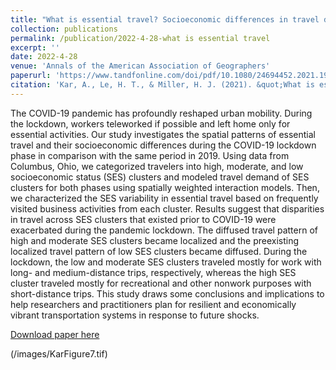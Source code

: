 ```yaml
---
title: "What is essential travel? Socioeconomic differences in travel demand in Columbus, Ohio, during the COVID-19 lockdown"
collection: publications
permalink: /publication/2022-4-28-what is essential travel
excerpt: ''
date: 2022-4-28
venue: 'Annals of the American Association of Geographers'
paperurl: 'https://www.tandfonline.com/doi/pdf/10.1080/24694452.2021.1956876'
citation: 'Kar, A., Le, H. T., & Miller, H. J. (2021). &quot;What is essential travel? Socio-economic differences in travel demand during the COVID-19 lockdown.&quot; <i>Annals of the American Association of Geographers</i>. 112(4), 1023-1046.'
---
```

The COVID-19 pandemic has profoundly reshaped urban mobility. During the lockdown, workers teleworked if
possible and left home only for essential activities. Our study investigates the spatial patterns of essential travel
and their socioeconomic differences during the COVID-19 lockdown phase in comparison with the same period
in 2019. Using data from Columbus, Ohio, we categorized travelers into high, moderate, and low socioeconomic
status (SES) clusters and modeled travel demand of SES clusters for both phases using spatially weighted
interaction models. Then, we characterized the SES variability in essential travel based on frequently visited
business activities from each cluster. Results suggest that disparities in travel across SES clusters that existed
prior to COVID-19 were exacerbated during the pandemic lockdown. The diffused travel pattern of high and
moderate SES clusters became localized and the preexisting localized travel pattern of low SES clusters became
diffused. During the lockdown, the low and moderate SES clusters traveled mostly for work with long- and
medium-distance trips, respectively, whereas the high SES cluster traveled mostly for recreational and other
nonwork purposes with short-distance trips. This study draws some conclusions and implications to help
researchers and practitioners plan for resilient and economically vibrant transportation systems in response to
future shocks.

[Download paper here](/files/Annals_essential_travel.pdf)

(/images/KarFigure7.tif)
